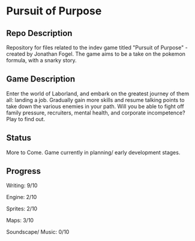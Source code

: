 # Pursuit of Purpose

## Repo Description

Repository for files related to the indev game titled "Pursuit of Purpose" -created by Jonathan Fogel. The game aims to be a take on the pokemon formula, with a snarky story. 

## Game Description

Enter the world of Laborland, and embark on the greatest journey of them all: landing a job. Gradually gain more skills and resume talking points to take down the various enemies in your path. Will you be able to fight off family pressure, recruiters, mental health, and corporate incompetence? Play to find out.

## Status

More to Come. Game currently in planning/ early development stages.

## Progress

Writing: 9/10

Engine: 2/10

Sprites: 2/10

Maps: 3/10

Soundscape/ Music: 0/10
